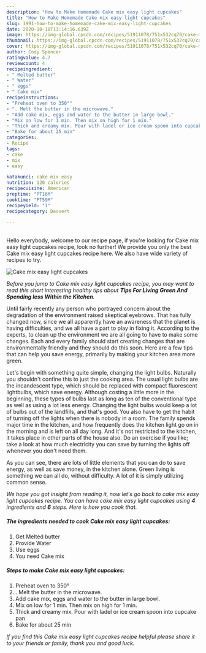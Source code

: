 ```yaml
---
description: "How to Make Homemade Cake mix easy light cupcakes"
title: "How to Make Homemade Cake mix easy light cupcakes"
slug: 1991-how-to-make-homemade-cake-mix-easy-light-cupcakes
date: 2020-10-18T13:14:16.639Z
image: https://img-global.cpcdn.com/recipes/51911078/751x532cq70/cake-mix-easy-light-cupcakes-recipe-main-photo.jpg
thumbnail: https://img-global.cpcdn.com/recipes/51911078/751x532cq70/cake-mix-easy-light-cupcakes-recipe-main-photo.jpg
cover: https://img-global.cpcdn.com/recipes/51911078/751x532cq70/cake-mix-easy-light-cupcakes-recipe-main-photo.jpg
author: Cody Spencer
ratingvalue: 4.7
reviewcount: 4
recipeingredient:
- " Melted butter"
- " Water"
- " eggs"
- " Cake mix"
recipeinstructions:
- "Preheat oven to 350°"
- ". Melt the butter in the microwave."
- "Add cake mix, eggs and water to the butter in large bowl."
- "Mix on low for 1 min. Then mix on high for 1 min."
- "Thick and creamy mix. Pour with ladel or ice cream spoon into cupcake pan"
- "Bake for about 25 min"
categories:
- Recipe
tags:
- cake
- mix
- easy

katakunci: cake mix easy 
nutrition: 120 calories
recipecuisine: American
preptime: "PT16M"
cooktime: "PT59M"
recipeyield: "1"
recipecategory: Dessert

---
```

<br>
Hello everybody, welcome to our recipe page, if you're looking for Cake mix easy light cupcakes recipe, look no further! We provide you only the best Cake mix easy light cupcakes recipe here. We also have wide variety of recipes to try.
<br>


![Cake mix easy light cupcakes](https://img-global.cpcdn.com/recipes/51911078/751x532cq70/cake-mix-easy-light-cupcakes-recipe-main-photo.jpg)

<i>Before you jump to Cake mix easy light cupcakes recipe, you may want to read this short interesting healthy tips about 
<strong>Tips For Living Green And Spending less Within the Kitchen</strong>.</i>
</br>

Until fairly recently any person who portrayed concern about the degradation of the environment raised skeptical eyebrows. That has fully changed now, since we all apparently have an awareness that the planet is having difficulties, and we all have a part to play in fixing it. According to the experts, to clean up the environment we are all going to have to make some changes. Each and every family should start creating changes that are environmentally friendly and they should do this soon. Here are a few tips that can help you save energy, primarily by making your kitchen area more green.

Let's begin with something quite simple, changing the light bulbs. Naturally you shouldn't confine this to just the cooking area. The usual light bulbs are the incandescent type, which should be replaced with compact fluorescent lightbulbs, which save energy. Although costing a little more in the beginning, these types of bulbs last as long as ten of the conventional type as well as using a lot less energy. Changing the light bulbs would keep a lot of bulbs out of the landfills, and that's good. You also have to get the habit of turning off the lights when there is nobody in a room. The family spends major time in the kitchen, and how frequently does the kitchen light go on in the morning and is left on all day long. And it's not restricted to the kitchen, it takes place in other parts of the house also. Do an exercise if you like; take a look at how much electricity you can save by turning the lights off whenever you don't need them.

As you can see, there are lots of little elements that you can do to save energy, as well as save money, in the kitchen alone. Green living is something we can all do, without difficulty. A lot of it is simply utilizing common sense.


<i>We hope you got insight from reading it, now let's go back to cake mix easy light cupcakes recipe. You can have cake mix easy light cupcakes using <strong>4</strong> ingredients and <strong>6</strong> steps. Here is how you cook that.
</i>

##### The ingredients needed to cook Cake mix easy light cupcakes:

1. Get  Melted butter
1. Provide  Water
1. Use  eggs
1. You need  Cake mix


##### Steps to make Cake mix easy light cupcakes:

1. Preheat oven to 350°
1. . Melt the butter in the microwave.
1. Add cake mix, eggs and water to the butter in large bowl.
1. Mix on low for 1 min. Then mix on high for 1 min.
1. Thick and creamy mix. Pour with ladel or ice cream spoon into cupcake pan
1. Bake for about 25 min


<i>If you find this Cake mix easy light cupcakes recipe helpful please share it to your friends or family, thank you and good luck.</i>
